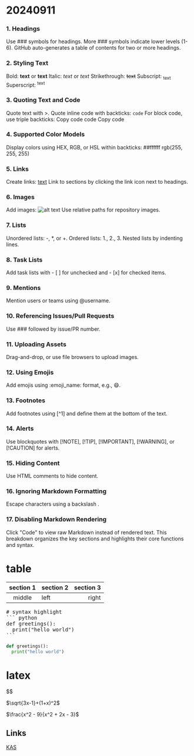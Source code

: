 # 20240911
### 1. Headings
Use ### symbols for headings.
More ### symbols indicate lower levels (1-6).
GitHub auto-generates a table of contents for two or more headings.
### 2. Styling Text
Bold: **text** or __text__
Italic: *text* or _text_
Strikethrough: ~~text~~
Subscript: <sub>text</sub>
Superscript: <sup>text</sup>
### 3. Quoting Text and Code
Quote text with >.
Quote inline code with backticks: `code`
For block code, use triple backticks:
Copy code
code
Copy code
### 4. Supported Color Models
Display colors using HEX, RGB, or HSL within backticks:
##ffffff
rgb(255, 255, 255)
### 5. Links
Create links: [text](URL)
Link to sections by clicking the link icon next to headings.
### 6. Images
Add images: ![alt text](URL)
Use relative paths for repository images.
### 7. Lists
Unordered lists: -, *, or +.
Ordered lists: 1., 2., 3.
Nested lists by indenting lines.
### 8. Task Lists
Add task lists with - [ ] for unchecked and - [x] for checked items.
### 9. Mentions
Mention users or teams using @username.
### 10. Referencing Issues/Pull Requests
Use ### followed by issue/PR number.
### 11. Uploading Assets
Drag-and-drop, or use file browsers to upload images.
### 12. Using Emojis
Add emojis using :emoji_name: format, e.g., :smile:.
### 13. Footnotes
Add footnotes using [^1] and define them at the bottom of the text.
### 14. Alerts
Use blockquotes with [!NOTE], [!TIP], [!IMPORTANT], [!WARNING], or [!CAUTION] for alerts.
### 15. Hiding Content
Use HTML comments <!-- hidden content --> to hide content.
### 16. Ignoring Markdown Formatting
Escape characters using a backslash \.
### 17. Disabling Markdown Rendering
Click "Code" to view raw Markdown instead of rendered text.
This breakdown organizes the key sections and highlights their core functions and syntax.



# table
|section 1|section 2|section 3|
|:-:|:--|--:|
|middle|left|right|
<pre>
# syntax highlight
``` python
def greetings():
  print("hello world")
``` 
</pre>

``` python
def greetings():
  print("hello world")
```
# latex
$$

$\sqrt{3x-1}+(1+x)^2$

$\frac{x^2 - 9}{x^2 + 2x - 3}$
## Links
[KAS](https://kas.tw)
